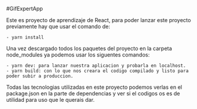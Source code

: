 #GifExpertApp

Este es proyecto de aprendizaje de React, para poder lanzar este proyecto previamente hay que
usar el comando de:

    - yarn install

Una vez descargado todos los paquetes del proyecto en la carpeta node_modules ya podemos usar los
siguentes comandos:

    - yarn dev: para lanzar nuestra aplicacion y probarla en localhost.
    - yarn build: con lo que nos creara el codigo compilado y listo para poder subir a produccion.

Todas las tecnologias utilizadas en este proyecto podemos verlas en el package.json en la parte
de dependencias y ver si el codigos os es de utilidad para uso que le querais dar.
